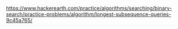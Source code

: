 https://www.hackerearth.com/practice/algorithms/searching/binary-search/practice-problems/algorithm/longest-subsequence-queries-9c45a765/
